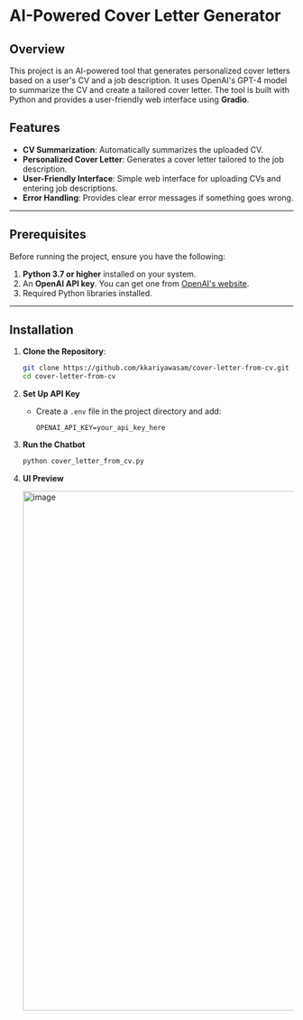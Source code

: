 # AI-Powered Cover Letter Generator

## Overview

This project is an AI-powered tool that generates personalized cover letters based on a user's CV and a job description. It uses OpenAI's GPT-4 model to summarize the CV and create a tailored cover letter. The tool is built with Python and provides a user-friendly web interface using **Gradio**.

## Features

- **CV Summarization**: Automatically summarizes the uploaded CV.
- **Personalized Cover Letter**: Generates a cover letter tailored to the job description.
- **User-Friendly Interface**: Simple web interface for uploading CVs and entering job descriptions.
- **Error Handling**: Provides clear error messages if something goes wrong.

---

## Prerequisites

Before running the project, ensure you have the following:

1. **Python 3.7 or higher** installed on your system.
2. An **OpenAI API key**. You can get one from [OpenAI's website](https://platform.openai.com/).
3. Required Python libraries installed.

---

## Installation

1. **Clone the Repository**:

   ```bash
   git clone https://github.com/kkariyawasam/cover-letter-from-cv.git
   cd cover-letter-from-cv
   ```

2. **Set Up API Key**

   - Create a `.env` file in the project directory and add:
     ```
     OPENAI_API_KEY=your_api_key_here
     ```

3. **Run the Chatbot**

   ```bash
   python cover_letter_from_cv.py
   ```

4. **UI Preview**

   <img width="920" alt="image" src="https://github.com/user-attachments/assets/f1e0841e-4ecd-4e56-a8b1-80bcbc27ac9a" />

